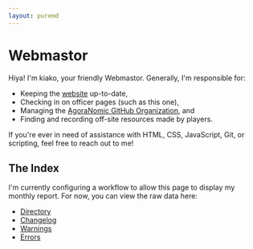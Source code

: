 ```yaml
---
layout: puremd
---
```


# Webmastor

Hiya! I'm kiako, your friendly Webmastor. Generally, I'm responsible for:

- Keeping the [website](<https://agoranomic.org/>) up-to-date,
- Checking in on officer pages (such as this one),
- Managing the [AgoraNomic GitHub Organization](<https://github.com/AgoraNomic>), and
- Finding and recording off-site resources made by players.

If you're ever in need of assistance with HTML, CSS, JavaScript, Git, or scripting, feel free to reach out to me!

## The Index

I'm currently configuring a workflow to allow this page to display my monthly report. For now, you can view the raw data here:

- [Directory](<https://github.com/AgoraNomic/Webmastor/blob/main/Directory.yaml>)
- [Changelog](<https://github.com/AgoraNomic/Webmastor/blob/main/Changelog.yaml>)
- [Warnings](<https://github.com/AgoraNomic/Webmastor/blob/main/Warnings.yaml>)
- [Errors](<https://github.com/AgoraNomic/Webmastor/blob/main/Errors.yaml>)

